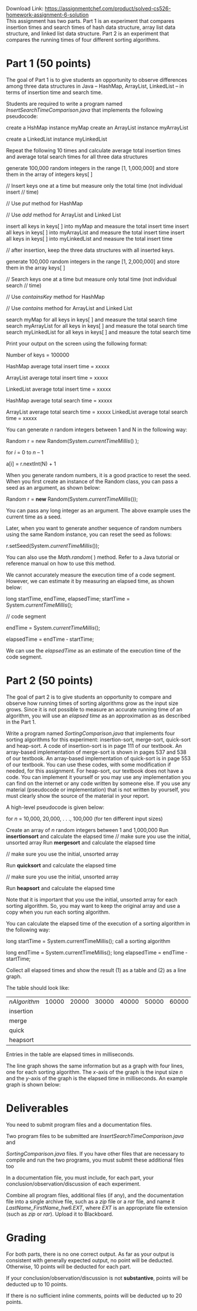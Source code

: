 Download Link: https://assignmentchef.com/product/solved-cs526-homework-assignment-6-solution
<br>
This assignment has two parts. Part 1 is an experiment that compares insertion times and search times of hash data structure, array list data structure, and linked list data structure. Part 2 is an experiment that compares the running times of four different sorting algorithms.




<h1>Part 1 (50 points)</h1>




The goal of Part 1 is to give students an opportunity to observe differences among three data structures in Java – HashMap, ArrayList, LinkedList – in terms of insertion time and search time.




Students are required to write a program named <em>InsertSearchTimeComparison.java</em> that implements the following pseudocode:




create a HshMap instance myMap create an ArrayList instance myArrayList

create a LinkedList instance myLinkedList




Repeat the following 10 times and calculate average total insertion times and average total search times for all three data structures




generate 100,000 random integers in the range [1, 1,000,000] and store them in the array of integers keys[ ]




// Insert keys one at a time but measure only the total time (not individual insert  // time)

// Use <em>put</em> method for HashMap

// Use <em>add</em> method for ArrayList and Linked List




insert all keys in keys[ ] into myMap and measure the total insert time insert all keys in keys[ ] into  myArrayList and measure the total insert time insert all keys in keys[ ] into myLinkedList and measure the total insert time




// after insertion, keep the three data structures with all inserted keys.




generate 100,000 random integers in the range [1, 2,000,000] and store them in the array keys[ ]




// Search keys one at a time but measure only total time (not individual search // time)

// Use <em>containsKey</em> method for HashMap

// Use <em>contains</em> method for ArrayList and Linked List




search myMap for all keys in keys[ ] and measure the total search time search myArrayList for all keys in keys[ ] and measure the total search time search myLinkedList for all keys in keys[ ] and measure the total search time




Print your output on the screen using the following format:




Number of keys = 100000




HashMap average total insert time = xxxxx

ArrayList average total insert time = xxxxx

LinkedList average total insert time = xxxxx




HashMap average total search time = xxxxx

ArrayList average total search time = xxxxx LinkedList average total search time = xxxxx




You can generate <em>n</em> random integers between 1 and N in the following way:




Random r = new Random(System.<em>currentTimeMillis</em>() );

for <em>i</em> = 0 to <em>n</em> – 1

a[i] = r.nextInt(N) + 1




When you generate random numbers, it is a good practice to reset the seed. When you first create an instance of the Random class, you can pass a seed as an argument, as shown below:




Random r = <strong>new</strong> Random(System.<em>currentTimeMillis</em>());




You can pass any long integer as an argument. The above example uses the current time as a seed.




Later, when you want to generate another sequence of random numbers using the same Random instance, you can reset the seed as follows:




r.setSeed(System.<em>currentTimeMillis</em>());




You can also use the <em>Math.random</em>( ) method. Refer to a Java tutorial or reference manual on how to use this method.




We cannot accurately measure the execution time of a code segment. However, we can estimate it by measuring an elapsed time, as shown below:




long startTime, endTime, elapsedTime; startTime = System.<em>currentTimeMillis</em>();

// code segment

endTime = System.<em>currentTimeMillis</em>();

elapsedTime = endTime ‐ startTime;




We can use the <em>elapsedTime</em> as an estimate of the execution time of the code segment.







<h1>Part 2 (50 points)</h1>




The goal of part 2 is to give students an opportunity to compare and observe how running times of sorting algorithms grow as the input size grows. Since it is not possible to measure an accurate running time of an algorithm, you will use an <em>elapsed time</em> as an approximation as as described in the Part 1.




Write a program named <em>SortingComparison.java</em> that implements four sorting algorithms for this experiment: insertion-sort, merge-sort, quick-sort and heap-sort. A code of insertion-sort is in page 111 of our textbook. An array-based implementation of merge-sort is shown in pages 537 and 538 of our textbook. An array-based implementation of quick-sort is in page 553 of our textbook. You can use these codes, with some modification if needed, for this assignment. For heap-sort, our textbook does not have a code. You can implement it yourself or you may use any implementation you can find on the internet or any code written by someone else. If you use any material (pseudocode or implementation) that is not written by yourself, you must clearly show the source of the material in your report.




A high-level pseudocode is given below:




for <em>n</em> = 10,000, 20,000, . . ., 100,000 (for ten different input sizes)

Create an array of <em>n</em> random integers between 1 and 1,000,000 Run <strong>insertionsort</strong> and calculate the elapsed time // make sure you use the initial, unsorted array Run <strong>mergesort</strong> and calculate the elapsed time

// make sure you use the initial, unsorted array

Run <strong>quicksort</strong> and calculate the elapsed time

// make sure you use the initial, unsorted array

Run <strong>heapsort</strong> and calculate the elapsed time




Note that it is important that you use the initial, unsorted array for each sorting algorithm. So, you may want to keep the original array and use a copy when you run each sorting algorithm.




You can calculate the elapsed time of the execution of a sorting algorithm in the following way:




long startTime = System.currentTimeMillis(); call a sorting algorithm

long endTime = System.currentTimeMillis(); long elapsedTime = endTime ‐ startTime;




Collect all elapsed times and show the result (1) as a table and (2) as a line graph.




The table should look like:




<table width="623">

 <tbody>

  <tr>

   <td width="80">        <em>n</em><em>Algorithm </em></td>

   <td width="54">10000</td>

   <td width="54">20000</td>

   <td width="54">30000</td>

   <td width="54">40000</td>

   <td width="54">50000</td>

   <td width="54">60000</td>

   <td width="54">70000</td>

   <td width="54">80000</td>

   <td width="54">90000</td>

   <td width="58">100000</td>

  </tr>

  <tr>

   <td width="80">insertion</td>

   <td width="54"> </td>

   <td width="54"> </td>

   <td width="54"> </td>

   <td width="54"> </td>

   <td width="54"> </td>

   <td width="54"> </td>

   <td width="54"> </td>

   <td width="54"> </td>

   <td width="54"> </td>

   <td width="58"> </td>

  </tr>

  <tr>

   <td width="80">merge</td>

   <td width="54"> </td>

   <td width="54"> </td>

   <td width="54"> </td>

   <td width="54"> </td>

   <td width="54"> </td>

   <td width="54"> </td>

   <td width="54"> </td>

   <td width="54"> </td>

   <td width="54"> </td>

   <td width="58"> </td>

  </tr>

  <tr>

   <td width="80">quick</td>

   <td width="54"> </td>

   <td width="54"> </td>

   <td width="54"> </td>

   <td width="54"> </td>

   <td width="54"> </td>

   <td width="54"> </td>

   <td width="54"> </td>

   <td width="54"> </td>

   <td width="54"> </td>

   <td width="58"> </td>

  </tr>

  <tr>

   <td width="80">heapsort</td>

   <td width="54"> </td>

   <td width="54"> </td>

   <td width="54"> </td>

   <td width="54"> </td>

   <td width="54"> </td>

   <td width="54"> </td>

   <td width="54"> </td>

   <td width="54"> </td>

   <td width="54"> </td>

   <td width="58"> </td>

  </tr>

 </tbody>

</table>




Entries in the table are elapsed times in milliseconds.




The line graph shows the same information but as a graph with four lines, one for each sorting algorithm. The <em>x</em>-axis of the graph is the input size <em>n</em> and the <em>y</em>-axis of the graph is the elapsed time in milliseconds. An example graph is shown below:













<h1>Deliverables</h1>




You need to submit program files and a documentation files.




Two program files to be submitted are <em>InsertSearchTimeComparison.java</em> and

<em>SortingComparison.java</em> files. If you have other files that are necessary to compile and run the two programs, you must submit these additional files too




In a documentation file, you must include, for each part, your conclusion/observation/discussion of each experiment.




Combine all program files, additional files (if any), and the documentation file  into a single archive file, such as a <em>zip</em> file or a <em>rar</em> file, and name it <em>LastName_FirstName_hw6.EXT</em>, where <em>EXT</em> is an appropriate file extension (such as <em>zip</em> or <em>rar</em>). Upload it to Blackboard.




<h1>Grading</h1>




For both parts, there is no one correct output. As far as your output is consistent with generally expected output, no point will be deducted. Otherwise, 10 points will be deducted for each part.




If your conclusion/observation/discussion is not <strong>substantive</strong>, points will be deducted up to 10 points.




If there is no sufficient inline comments, points will be deducted up to 20 points.


